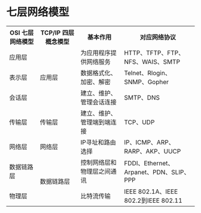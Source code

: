 # 七层网络模型

<html>
<table>
    <tr>
        <th>OSI 七层网络模型</th><th>TCP/IP 四层概念模型</th><th>基本作用</th><th>对应网络协议</th>
    </tr>
    <tr>
        <td>应用层</td><td rowspan="3">应用层</td><td>为应用程序提供网络服务</td><td>HTTP、TFTP、FTP、NFS、WAIS、SMTP</td>
    </tr>
    <tr>
        <td>表示层</td><td>数据格式化、加密、解密</td><td>Telnet、Rlogin、SNMP、Gopher</td>
    </tr>
    <tr>
        <td>会话层</td><td>建立、维护、管理会话连接</td><td>SMTP、DNS</td>
    </tr>
    <tr>
        <td>传输层</td><td>传输层</td><td>建立、维护、管理端到端连接</td><td>TCP、UDP</td>
    </tr>
    <tr>
        <td>网络层</td><td>网络层</td><td>IP寻址和路由选择</td><td>IP、ICMP、ARP、RARP、AKP、UUCP</td>
    </tr>
    <tr>
        <td>数据链路层</td><td rowspan="2">数据链路层</td><td>控制网络层和物理层之间通讯</td><td>FDDI、Ethernet、Arpanet、PDN、SLIP、PPP</td>
    </tr>
    <tr>
        <td>物理层</td><td>比特流传输</td><td>IEEE 802.1A、IEEE 802.2到IEEE 802.11</td>
    </tr>
</table>
</html>
